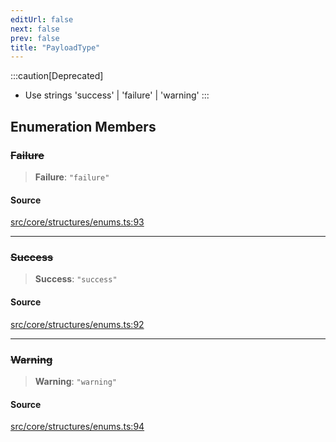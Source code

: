 ```yaml
---
editUrl: false
next: false
prev: false
title: "PayloadType"
---
```


:::caution[Deprecated]
- Use strings 'success' | 'failure' | 'warning'
:::

## Enumeration Members

### ~~Failure~~

> **Failure**: `"failure"`

#### Source

[src/core/structures/enums.ts:93](https://github.com/sern-handler/handler/blob/513ac8edf4d89ef8d6a1ed18ea3d08f31adf7ddb/src/core/structures/enums.ts#L93)

***

### ~~Success~~

> **Success**: `"success"`

#### Source

[src/core/structures/enums.ts:92](https://github.com/sern-handler/handler/blob/513ac8edf4d89ef8d6a1ed18ea3d08f31adf7ddb/src/core/structures/enums.ts#L92)

***

### ~~Warning~~

> **Warning**: `"warning"`

#### Source

[src/core/structures/enums.ts:94](https://github.com/sern-handler/handler/blob/513ac8edf4d89ef8d6a1ed18ea3d08f31adf7ddb/src/core/structures/enums.ts#L94)
